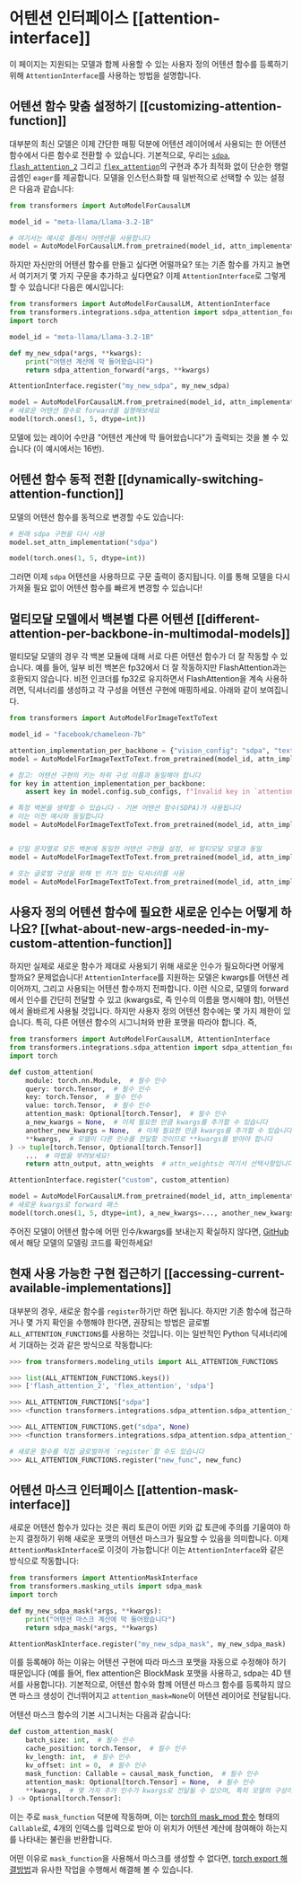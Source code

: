 <!--Copyright 2025 The HuggingFace Team. All rights reserved.

Licensed under the Apache License, Version 2.0 (the "License"); you may not use this file except in compliance with
the License. You may obtain a copy of the License at

http://www.apache.org/licenses/LICENSE-2.0

Unless required by applicable law or agreed to in writing, software distributed under the License is distributed on
an "AS IS" BASIS, WITHOUT WARRANTIES OR CONDITIONS OF ANY KIND, either express or implied. See the License for the

⚠️ Note that this file is in Markdown but contain specific syntax for our doc-builder (similar to MDX) that may not be
rendered properly in your Markdown viewer.

-->

# 어텐션 인터페이스 [[attention-interface]]

이 페이지는 지원되는 모델과 함께 사용할 수 있는 사용자 정의 어텐션 함수를 등록하기 위해 `AttentionInterface`를 사용하는 방법을 설명합니다.

## 어텐션 함수 맞춤 설정하기 [[customizing-attention-function]]

대부분의 최신 모델은 이제 간단한 매핑 덕분에 어텐션 레이어에서 사용되는 한 어텐션 함수에서 다른 함수로 전환할 수 있습니다.
기본적으로, 우리는 [`sdpa`](https://pytorch.org/docs/stable/generated/torch.nn.functional.scaled_dot_product_attention.html),
[`flash_attention_2`](https://github.com/Dao-AILab/flash-attention) 그리고 [`flex_attention`](https://pytorch.org/docs/stable/nn.attention.flex_attention.html#module-torch.nn.attention.flex_attention)의 구현과
추가 최적화 없이 단순한 행렬 곱셈인 `eager`를 제공합니다.
모델을 인스턴스화할 때 일반적으로 선택할 수 있는 설정은 다음과 같습니다:

```python
from transformers import AutoModelForCausalLM

model_id = "meta-llama/Llama-3.2-1B"

# 여기서는 예시로 플래시 어텐션을 사용합니다
model = AutoModelForCausalLM.from_pretrained(model_id, attn_implementation="flash_attention_2")
```

하지만 자신만의 어텐션 함수를 만들고 싶다면 어떨까요? 또는 기존 함수를 가지고 놀면서 여기저기 몇 가지 구문을 추가하고 싶다면요? 이제 `AttentionInterface`로 그렇게 할 수 있습니다! 다음은 예시입니다:

```python
from transformers import AutoModelForCausalLM, AttentionInterface
from transformers.integrations.sdpa_attention import sdpa_attention_forward
import torch

model_id = "meta-llama/Llama-3.2-1B"

def my_new_sdpa(*args, **kwargs):
    print("어텐션 계산에 막 들어왔습니다")
    return sdpa_attention_forward(*args, **kwargs)

AttentionInterface.register("my_new_sdpa", my_new_sdpa)

model = AutoModelForCausalLM.from_pretrained(model_id, attn_implementation="my_new_sdpa")
# 새로운 어텐션 함수로 forward를 실행해보세요
model(torch.ones(1, 5, dtype=int))
```

모델에 있는 레이어 수만큼 "어텐션 계산에 막 들어왔습니다"가 출력되는 것을 볼 수 있습니다 (이 예시에서는 16번).

## 어텐션 함수 동적 전환 [[dynamically-switching-attention-function]]

모델의 어텐션 함수를 동적으로 변경할 수도 있습니다:

```python
# 원래 sdpa 구현을 다시 사용
model.set_attn_implementation("sdpa")

model(torch.ones(1, 5, dtype=int))
```

그러면 이제 `sdpa` 어텐션을 사용하므로 구문 출력이 중지됩니다.
이를 통해 모델을 다시 가져올 필요 없이 어텐션 함수를 빠르게 변경할 수 있습니다!

## 멀티모달 모델에서 백본별 다른 어텐션 [[different-attention-per-backbone-in-multimodal-models]]

멀티모달 모델의 경우 각 백본 모듈에 대해 서로 다른 어텐션 함수가 더 잘 작동할 수 있습니다. 예를 들어, 일부 비전 백본은 fp32에서 더 잘 작동하지만 FlashAttention과는 호환되지 않습니다. 비전 인코더를 fp32로 유지하면서 FlashAttention을 계속 사용하려면, 딕셔너리를 생성하고 각 구성을 어텐션 구현에 매핑하세요. 아래와 같이 보여집니다.

```python
from transformers import AutoModelForImageTextToText

model_id = "facebook/chameleon-7b"

attention_implementation_per_backbone = {"vision_config": "sdpa", "text_config": "flash_attention_2"}
model = AutoModelForImageTextToText.from_pretrained(model_id, attn_implementation=attention_implementation_per_backbone)

# 참고: 어텐션 구현의 키는 하위 구성 이름과 동일해야 합니다
for key in attention_implementation_per_backbone:
    assert key in model.config.sub_configs, f"Invalid key in `attention_implementation`"

# 특정 백본을 생략할 수 있습니다 - 기본 어텐션 함수(SDPA)가 사용됩니다
# 이는 이전 예시와 동일합니다
model = AutoModelForImageTextToText.from_pretrained(model_id, attn_implementation={"text_config": "flash_attention_2"})


# 단일 문자열로 모든 백본에 동일한 어텐션 구현을 설정, 비 멀티모달 모델과 동일
model = AutoModelForImageTextToText.from_pretrained(model_id, attn_implementation="eager")

# 또는 글로벌 구성을 위해 빈 키가 있는 딕셔너리를 사용
model = AutoModelForImageTextToText.from_pretrained(model_id, attn_implementation={"": "eager"})
```

## 사용자 정의 어텐션 함수에 필요한 새로운 인수는 어떻게 하나요? [[what-about-new-args-needed-in-my-custom-attention-function]]

하지만 실제로 새로운 함수가 제대로 사용되기 위해 새로운 인수가 필요하다면 어떻게 할까요? 문제없습니다! `AttentionInterface`를 지원하는 모델은 kwargs를 어텐션 레이어까지, 그리고 사용되는 어텐션 함수까지 전파합니다. 이런 식으로,
모델의 forward에서 인수를 간단히 전달할 수 있고 (kwargs로, 즉 인수의 이름을 명시해야 함), 어텐션에서 올바르게 사용될 것입니다. 하지만 사용자 정의 어텐션 함수에는 몇 가지 제한이 있습니다. 특히, 다른 어텐션 함수의 시그니처와 반환 포맷을 따라야 합니다. 즉,

```python
from transformers import AutoModelForCausalLM, AttentionInterface
from transformers.integrations.sdpa_attention import sdpa_attention_forward
import torch

def custom_attention(
    module: torch.nn.Module,  # 필수 인수
    query: torch.Tensor,  # 필수 인수
    key: torch.Tensor,  # 필수 인수
    value: torch.Tensor,  # 필수 인수
    attention_mask: Optional[torch.Tensor],  # 필수 인수
    a_new_kwargs = None,  # 이제 필요한 만큼 kwargs를 추가할 수 있습니다
    another_new_kwargs = None,  # 이제 필요한 만큼 kwargs를 추가할 수 있습니다
    **kwargs,  # 모델이 다른 인수를 전달할 것이므로 **kwargs를 받아야 합니다
) -> tuple[torch.Tensor, Optional[torch.Tensor]]
    ...  # 마법을 부려보세요!
    return attn_output, attn_weights  # attn_weights는 여기서 선택사항입니다

AttentionInterface.register("custom", custom_attention)

model = AutoModelForCausalLM.from_pretrained(model_id, attn_implementation="custom")
# 새로운 kwargs로 forward 패스
model(torch.ones(1, 5, dtype=int), a_new_kwargs=..., another_new_kwargs=...)
```

주어진 모델이 어텐션 함수에 어떤 인수/kwargs를 보내는지 확실하지 않다면, [GitHub](https://github.com/huggingface/transformers/tree/main/src/transformers/models)에서 해당 모델의 모델링 코드를 확인하세요!

## 현재 사용 가능한 구현 접근하기 [[accessing-current-available-implementations]]

대부분의 경우, 새로운 함수를 `register`하기만 하면 됩니다. 하지만 기존 함수에 접근하거나
몇 가지 확인을 수행해야 한다면, 권장되는 방법은 글로벌 `ALL_ATTENTION_FUNCTIONS`를 사용하는 것입니다. 이는 일반적인 Python 딕셔너리에서 기대하는 것과 같은 방식으로 작동합니다:

```python
>>> from transformers.modeling_utils import ALL_ATTENTION_FUNCTIONS

>>> list(ALL_ATTENTION_FUNCTIONS.keys())
>>> ['flash_attention_2', 'flex_attention', 'sdpa']

>>> ALL_ATTENTION_FUNCTIONS["sdpa"]
>>> <function transformers.integrations.sdpa_attention.sdpa_attention_forward>

>>> ALL_ATTENTION_FUNCTIONS.get("sdpa", None)
>>> <function transformers.integrations.sdpa_attention.sdpa_attention_forward>

# 새로운 함수를 직접 글로벌하게 `register`할 수도 있습니다
>>> ALL_ATTENTION_FUNCTIONS.register("new_func", new_func)
```

## 어텐션 마스크 인터페이스 [[attention-mask-interface]]

새로운 어텐션 함수가 있다는 것은 쿼리 토큰이 어떤 키와 값 토큰에 주의를 기울여야 하는지 결정하기 위해 새로운 포맷의 어텐션 마스크가 필요할 수 있음을 의미합니다. 이제 `AttentionMaskInterface`로 이것이 가능합니다! 이는 `AttentionInterface`와 같은 방식으로 작동합니다:

```python
from transformers import AttentionMaskInterface
from transformers.masking_utils import sdpa_mask
import torch

def my_new_sdpa_mask(*args, **kwargs):
    print("어텐션 마스크 계산에 막 들어왔습니다")
    return sdpa_mask(*args, **kwargs)

AttentionMaskInterface.register("my_new_sdpa_mask", my_new_sdpa_mask)
```

이를 등록해야 하는 이유는 어텐션 구현에 따라 마스크 포맷을 자동으로 수정해야 하기 때문입니다 (예를 들어, flex attention은 BlockMask 포맷을 사용하고, sdpa는 4D 텐서를 사용합니다).
기본적으로, 어텐션 함수와 함께 어텐션 마스크 함수를 등록하지 않으면 마스크 생성이 건너뛰어지고
`attention_mask=None`이 어텐션 레이어로 전달됩니다.

어텐션 마스크 함수의 기본 시그니처는 다음과 같습니다:

```python
def custom_attention_mask(
    batch_size: int,  # 필수 인수
    cache_position: torch.Tensor,  # 필수 인수
    kv_length: int,  # 필수 인수
    kv_offset: int = 0,  # 필수 인수
    mask_function: Callable = causal_mask_function,  # 필수 인수
    attention_mask: Optional[torch.Tensor] = None,  # 필수 인수
    **kwargs,  # 몇 가지 추가 인수가 kwargs로 전달될 수 있으며, 특히 모델의 구성이 항상 전달됩니다
) -> Optional[torch.Tensor]:
```

이는 주로 `mask_function` 덕분에 작동하며, 이는 [torch의 mask_mod 함수](https://pytorch.org/blog/flexattention/) 형태의 `Callable`로, 4개의 인덱스를 입력으로 받아 이 위치가 어텐션 계산에 참여해야 하는지를 나타내는 불린을 반환합니다.

어떤 이유로 `mask_function`을 사용해서 마스크를 생성할 수 없다면, [torch export 해결방법](https://github.com/huggingface/transformers/blob/main/src/transformers/integrations/executorch.py)과 유사한 작업을 수행해서 해결해 볼 수 있습니다.